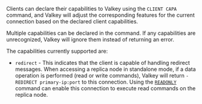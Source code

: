 Clients can declare their capabilities to Valkey using the `CLIENT CAPA` command, and Valkey
will adjust the corresponding features for the current connection based on the declared client capabilities.

Multiple capabilities can be declared in the command. If any capabilities are unrecognized,
Valkey will ignore them instead of returning an error.

The capabilities currently supported are:

* `redirect` - This indicates that the client is capable of handling redirect messages.
  When accessing a replica node in standalone mode, if a data operation is performed (read or write commands),
  Valkey will return `-REDIRECT primary-ip:port` to this connection.
  Using the [`READONLY`](readonly.md) command can enable this connection to execute read commands on the replica node.

